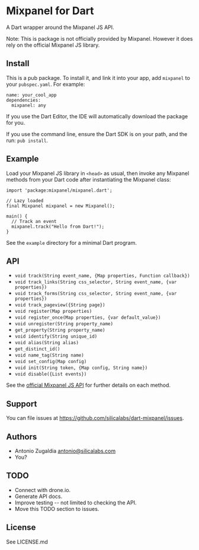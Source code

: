# Mixpanel for Dart

A Dart wrapper around the Mixpanel JS API.

Note: This is package is not officially provided by Mixpanel.
However it does rely on the official Mixpanel JS library.

## Install

This is a pub package. To install it, and link it into your app, add `mixpanel` to your `pubspec.yaml`. For example:

```
name: your_cool_app
dependencies:
  mixpanel: any
```

If you use the Dart Editor, the IDE will automatically download the package for you.

If you use the command line, ensure the Dart SDK is on your path, and the run: `pub install`.

## Example

Load your Mixpanel JS library in `<head>` as usual, then invoke any Mixpanel
methods from your Dart code after instantiating the Mixpanel class:

```
import 'package:mixpanel/mixpanel.dart';

// Lazy loaded
final Mixpanel mixpanel = new Mixpanel();

main() {
  // Track an event
  mixpanel.track("Hello from Dart!");
}
```

See the `example` directory for a minimal Dart program.

## API

* `void track(String event_name, {Map properties, Function callback})`
* `void track_links(String css_selector, String event_name, {var properties})`
* `void track_forms(String css_selector, String event_name, {var properties})`
* `void track_pageview({String page})`
* `void register(Map properties)`
* `void register_once(Map properties, {var default_value})`
* `void unregister(String property_name)`
* `get_property(String property_name)`
* `void identify(String unique_id)`
* `void alias(String alias)`
* `get_distinct_id()`
* `void name_tag(String name)`
* `void set_config(Map config)`
* `void init(String token, {Map config, String name})`
* `void disable({List events})`

See the [official Mixpanel JS API](https://mixpanel.com/docs/integration-libraries/javascript-full-api)
for further details on each method.

## Support

You can file issues at https://github.com/silicalabs/dart-mixpanel/issues.

## Authors

* Antonio Zugaldia <antonio@silicalabs.com>
* You?

## TODO

* Connect with drone.io.
* Generate API docs.
* Improve testing -- not limited to checking the API.
* Move this TODO section to issues.

## License

See LICENSE.md
